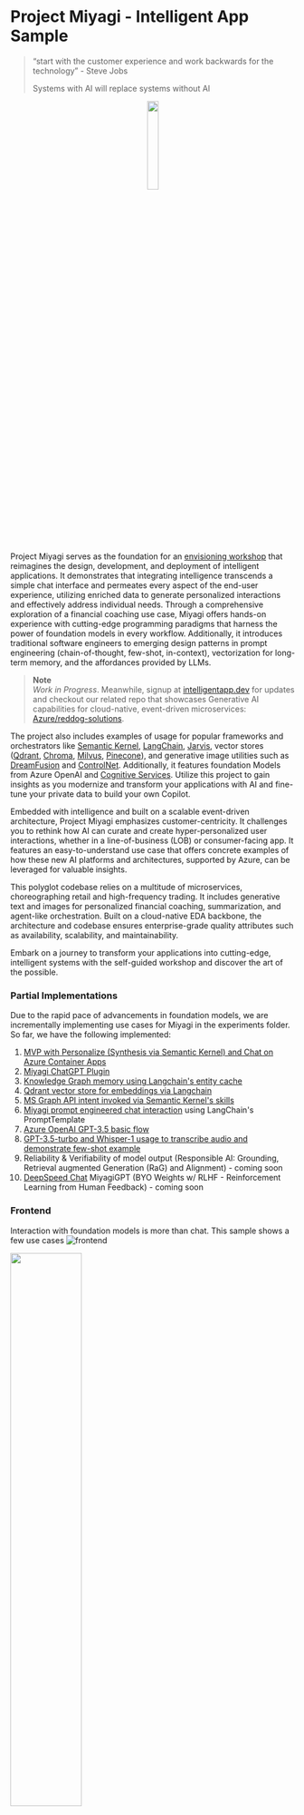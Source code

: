 # Project Miyagi - Intelligent App Sample

>  “start with the customer experience and work backwards for the technology” - Steve Jobs
>
>  Systems with AI will replace systems without AI

<p align="center"><img src="assets/images/1.png" width=20% height=20% /></p>

Project Miyagi serves as the foundation for an [envisioning workshop](https://github.com/Azure-Samples/intelligent-app-workshop) that reimagines the design, development, and deployment of intelligent applications. It demonstrates that integrating intelligence transcends a simple chat interface and permeates every aspect of the end-user experience, utilizing enriched data to generate personalized interactions and effectively address individual needs. Through a comprehensive exploration of a financial coaching use case, Miyagi offers hands-on experience with cutting-edge programming paradigms that harness the power of foundation models in every workflow. Additionally, it introduces traditional software engineers to emerging design patterns in prompt engineering (chain-of-thought, few-shot, in-context), vectorization for long-term memory, and the affordances provided by LLMs.

> **Note**  
> *Work in Progress*. Meanwhile, signup at [intelligentapp.dev](https://intelligentapp.dev) for updates and checkout our related repo that showcases Generative AI capabilities for cloud-native, event-driven microservices: [Azure/reddog-solutions](https://github.com/Azure/reddog-solutions#readme). 

The project also includes examples of usage for popular frameworks and orchestrators like [Semantic Kernel](https://github.com/microsoft/semantic-kernel), [LangChain](https://github.com/hwchase17/langchain#readme), [Jarvis](https://github.com/microsoft/JARVIS), vector stores ([Qdrant](https://qdrant.tech/), [Chroma](https://www.trychroma.com/), [Milvus](https://milvus.io/docs), [Pinecone](https://www.pinecone.io/)), and generative image utilities such as [DreamFusion](https://huggingface.co/thegovind/reddogpillmodel512) and [ControlNet](https://github.com/lllyasviel/ControlNet). Additionally, it features foundation Models from Azure OpenAI and [Cognitive Services](https://azure.microsoft.com/en-us/blog/announcing-a-renaissance-in-computer-vision-ai-with-microsofts-florence-foundation-model). Utilize this project to gain insights as you modernize and transform your applications with AI and fine-tune your private data to build your own Copilot.

Embedded with intelligence and built on a scalable event-driven architecture, Project Miyagi emphasizes customer-centricity. It challenges you to rethink how AI can curate and create hyper-personalized user interactions, whether in a line-of-business (LOB) or consumer-facing app. It features an easy-to-understand use case that offers concrete examples of how these new AI platforms and architectures, supported by Azure, can be leveraged for valuable insights.

This polyglot codebase relies on a multitude of microservices, choreographing retail and high-frequency trading. It includes generative text and images for personalized financial coaching, summarization, and agent-like orchestration. Built on a cloud-native EDA backbone, the architecture and codebase ensures enterprise-grade quality attributes such as availability, scalability, and maintainability.

Embark on a journey to transform your applications into cutting-edge, intelligent systems with the self-guided workshop and discover the art of the possible.

### Partial Implementations

Due to the rapid pace of advancements in foundation models, we are incrementally implementing use cases for Miyagi in the experiments folder. So far, we have the following implemented:

1. [MVP with Personalize (Synthesis via Semantic Kernel) and Chat on Azure Container Apps](https://agentmiyagi.com)
1. [Miyagi ChatGPT Plugin](./python/chatgpt-plugin-miyagi)
1. [Knowledge Graph memory using Langchain's entity cache](./usecases/langchain/Memory_Usecases.ipynb)
1. [Qdrant vector store for embeddings via Langchain](./usecases/langchain/qdrant_miyagi_example)
1. [MS Graph API intent invoked via Semantic Kernel's skills](./usecases/semantic-kernel/ms-graph-chain)
1. [Miyagi prompt engineered chat interaction](./usecases/langchain/chat) using LangChain's PromptTemplate 
1. [Azure OpenAI GPT-3.5 basic flow](./usecases/az-openai)
1. [GPT-3.5-turbo and Whisper-1 usage to transcribe audio and demonstrate few-shot example](./usecases/gpt-3.5-turbo)
1. Reliability & Verifiability of model output (Responsible AI: Grounding, Retrieval augmented Generation (RaG) and Alignment) - coming soon
1. [DeepSpeed Chat](https://github.com/microsoft/DeepSpeedExamples/tree/master/applications/DeepSpeed-Chat) MiyagiGPT (BYO Weights w/ RLHF - Reinforcement Learning from Human Feedback) - coming soon

### Frontend
Interaction with foundation models is more than chat. This sample shows a few use cases 
![frontend](./assets/images/wip-ui.png)

<p align="left"><img src="assets/images/plugin.png" width=50% height=50% /></p>

### Architecture

#### High-level logical architecture

![azure](./assets/images/wip-azure.png)

#### Semantic Kernel Orchestration for Miyagi usecase

![sk-orchestration](./assets/images/sk-memory-orchestration.png)

#### In-context learning flow

![round-trip](./assets/images/sk-round-trip.png)

<p align="left"><img src="assets/images/embeddings.png" width=40% height=40% /></p>

#### 30k foot view

<p align="left"><img src="assets/images/basic-arch.png" width=30% height=30% /></p>



#### OSS Pre-trained Foundation Models
![aml-miyagi-dolly](./assets/images/aml-miyagi-dolly.png)


#### Initial ideation for EDA + SK flow

![architecture](./assets/images/wip-architecture.png)



### Generative image use case architecture with Dreambooth
This will be similar to [reddog](https://reddog-solutions.com) product [image generation use case](https://huggingface.co/thegovind/reddogpillmodel512). 

![generative-image](./assets/images/wip-dreambooth.png)

## Tech Stack

<TODO>

- [Azure OpenAI](https://learn.microsoft.com/en-us/azure/cognitive-services/openai/concepts/models)
  - gpt-4
  - gpt-35-turbo
  - text-embedding-ada-002
- [Semantic Kernel](https://github.com/microsoft/semantic-kernel)
- [Azure HuggingFace Inference Endpoints](https://azure.microsoft.com/en-us/solutions/hugging-face-on-azure)
- [Jarvis](https://github.com/microsoft/JARVIS)
- [LangChain](https://github.com/hwchase17/langchain#readme)
- [Foundation Models from CogServices](https://azure.microsoft.com/en-us/blog/announcing-a-renaissance-in-computer-vision-ai-with-microsofts-florence-foundation-model/)
- [Qdrant](https://qdrant.tech/solutions/)
- [Microsoft DeepSpeed Chat](https://github.com/microsoft/DeepSpeedExamples/tree/master/applications/DeepSpeed-Chat)
- [Azure Web PubSub](https://azure.microsoft.com/en-us/products/web-pubsub)
- [Azure Communication Services (ACS)](https://learn.microsoft.com/en-us/azure/communication-services/overview#common-scenarios)
- [Azure Functions](https://azure.microsoft.com/en-ca/products/functions/)
- [AKS](https://azure.microsoft.com/en-us/products/kubernetes-service) / [ACA](https://azure.microsoft.com/en-us/products/container-apps)
- [Azure Monitor](https://learn.microsoft.com/en-us/azure/azure-monitor/)
- [Cosmos DB](https://azure.microsoft.com/en-us/products/cosmos-db/)
- [Azure Database for PostgreSQL](https://azure.microsoft.com/en-us/products/postgresql)
- [Azure Redis Cache](https://azure.microsoft.com/en-us/products/cache)
- [Azure Storage](https://learn.microsoft.com/en-us/azure/storage/common/storage-introduction)
- [Apache Kafka on Azure Event Hubs](https://learn.microsoft.com/en-us/azure/event-hubs/azure-event-hubs-kafka-overview)
- [Github Actions](https://docs.github.com/en/actions)

### Contributing

This project welcomes contributions and suggestions.  Most contributions require you to agree to a
Contributor License Agreement (CLA) declaring that you have the right to, and actually do, grant us
the rights to use your contribution. For details, visit https://cla.opensource.microsoft.com.

When you submit a pull request, a CLA bot will automatically determine whether you need to provide
a CLA and decorate the PR appropriately (e.g., status check, comment). Simply follow the instructions
provided by the bot. You will only need to do this once across all repos using our CLA.

This project has adopted the [Microsoft Open Source Code of Conduct](https://opensource.microsoft.com/codeofconduct/).
For more information see the [Code of Conduct FAQ](https://opensource.microsoft.com/codeofconduct/faq/) or
contact [opencode@microsoft.com](mailto:opencode@microsoft.com) with any additional questions or comments.
